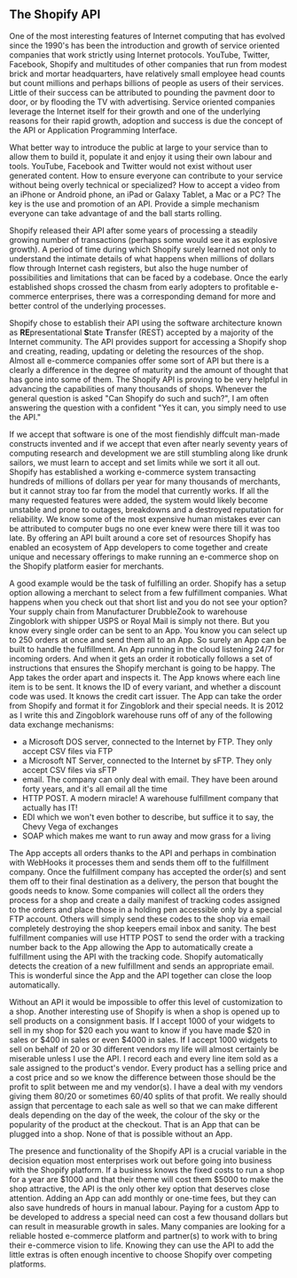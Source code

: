 ## The Shopify API ##

One of the most interesting features of Internet computing that has evolved since the 1990's has been the introduction and growth of service oriented companies that work strictly using Internet protocols. YouTube, Twitter, Facebook, Shopify and multitudes of other companies that run from modest brick and mortar headquarters, have relatively small employee head counts but count millions and perhaps billions of people as users of their services. Little of their success can be attributed to pounding the pavment door to door, or by flooding the TV with advertising. Service oriented companies leverage the Internet itself for their growth and one of the underlying reasons for their rapid growth, adoption and success is due the concept of the API or Application Programming Interface. 

What better way to introduce the public at large to your service than to allow them to build it, populate it and enjoy it using their own labour and tools. YouTube, Facebook and Twitter would not exist without user generated content. How to ensure everyone can contribute to your service without being overly technical or specialized? How to accept a video from an iPhone or Android phone, an iPad or Galaxy Tablet, a Mac or a PC? The key is the use and promotion of an API. Provide a simple mechanism everyone can take advantage of and the ball starts rolling.

Shopify released their API after some years of processing a steadily growing number of transactions (perhaps some would see it as explosive growth). A period of time during which Shopify surely learned not only to understand the intimate details of what happens when millions of dollars flow through Internet cash registers, but also the huge number of possibilities and limitations that can be faced by a codebase. Once the early established shops crossed the chasm from early adopters to profitable e-commerce enterprises, there was a corresponding demand for more and better control of the underlying processes. 

Shopify chose to establish their API using the software architecture known as **RE**presentational **S**tate **T**ransfer (REST) accepted by a majority of the Internet community. The API provides support for accessing a Shopify shop and creating, reading, updating or deleting the resources of the shop. Almost all e-commerce companies offer some sort of API but there is a clearly a difference in the degree of maturity and the amount of thought that has gone into some of them. The Shopify API is proving to be very helpful in advancing the capabilities of many thousands of shops. Whenever the general question is asked "Can Shopify do such and such?", I am often answering the question with a confident "Yes it can, you simply need to use the API."

If we accept that software is one of the most fiendishly diffcult man-made constructs invented and if we accept that even after nearly seventy years of computing research and development we are still stumbling along like drunk sailors, we must learn to accept and set limits while we sort it all out. Shopify has established a working e-commerce system transacting hundreds of millions of dollars per year for many thousands of merchants, but it cannot stray too far from the model that currently works. If all the many requested features were added, the system would likely become unstable and prone to outages, breakdowns and a destroyed reputation for reliability. We know some of the most expensive human mistakes ever can be attributed to computer bugs no one ever knew were there till it was too late. By offering an API built around a core set of resources Shopify has enabled an ecosystem of App developers to come together and create unique and necessary offerings to make running an e-commerce shop on the Shopify platform easier for merchants. 

A good example would be the task of fulfilling an order. Shopify has a setup option allowing a merchant to select from a few fulfillment companies. What happens when you check out that short list and you do not see your option? Your supply chain from Manufacturer DrubbleZook to warehouse Zingoblork with shipper USPS or Royal Mail is simply not there. But you know every single order can be sent to an App. You know you can select up to 250 orders at once and send them all to an App. So surely an App can be built to handle the fulfillment. An App running in the cloud listening 24/7 for incoming orders. And when it gets an order it robotically follows a set of instructions that ensures the Shopify merchant is going to be happy. The App takes the order apart and inspects it. The App knows where each line item is to be sent. It knows the ID of every variant, and whether a discount code was used. It knows the credit cart issuer. The App can take the order from Shopify and format it for Zingoblork and their special needs. It is 2012 as I write this and Zingoblork warehouse runs off of any of the following data exchange mechanisms:

*  a Microsoft DOS server, connected to the Internet by FTP. They only accept CSV files via FTP
*  a Microsoft NT Server, connected to the Internet by sFTP. They only accept CSV files via sFTP
*  email. The company can only deal with email. They have been around forty years, and it's all email all the time
*  HTTP POST. A modern miracle! A warehouse fulfillment company that actually has IT!
*  EDI which we won't even bother to describe, but suffice it to say, the Chevy Vega of exchanges
*  SOAP which makes me want to run away and mow grass for a living

The App accepts all orders thanks to the API and perhaps in combination with WebHooks it processes them and sends them off to the fulfillment company. Once the fulfillment company has accepted the order(s) and sent them off to their final destination as a delivery, the person that bought the goods needs to know. Some companies will collect all the orders they process for a shop and create a daily manifest of tracking codes assigned to the orders and place those in a holding pen accessible only by a special FTP account. Others will simply send these codes to the shop via email completely destroying the shop keepers email inbox and sanity. The best fulfillment companies will use HTTP POST to send the order with a tracking number back to the App allowing the App to automatically create a fulfillment using the API with the tracking code. Shopify automatically detects the creation of a new fulfillment and sends an appropriate email. This is wonderful since the App and the API together can close the loop automatically. 

Without an API it would be impossible to offer this level of customization to a shop. Another interesting use of Shopify is when a shop is opened up to sell products on a consignment basis. If I accept 1000 of your widgets to sell in my shop for $20 each you want to know if you have made $20 in sales or $400 in sales or even $4000 in sales. If I accept 1000 widgets to sell on behalf of 20 or 30 different vendors my life will almost certainly be miserable unless I use the API. I record each and every line item sold as a sale assigned to the product's vendor. Every product has a selling price and a cost price and so we know the difference between those should be the profit to split between me and my vendor(s). I have a deal with my vendors giving them 80/20 or sometimes 60/40 splits of that profit. We really should assign that percentage to each sale as well so that we can make different deals depending on the day of the week, the colour of the sky or the popularity of the product at the checkout. That is an App that can be plugged into a shop. None of that is possible without an App. 

The presence and functionality of the Shopify API is a crucial variable in the decision equation most enterprises work out before going into business with the Shopify platform. If a business knows the fixed costs to run a shop for a year are $1000 and that their theme will cost them $5000 to make the shop attractive, the API is the only other key option that deserves close attention. Adding an App can add monthly or one-time fees, but they can also save hundreds of hours in manual labour. Paying for a custom App to be developed to address a special need can cost a few thousand dollars but can result in measurable growth in sales. Many companies are looking for a reliable hosted e-commerce platform and partner(s) to work with to bring their e-commerce vision to life. Knowing they can use the API to add the little extras is often enough incentive to choose Shopify over competing platforms. 